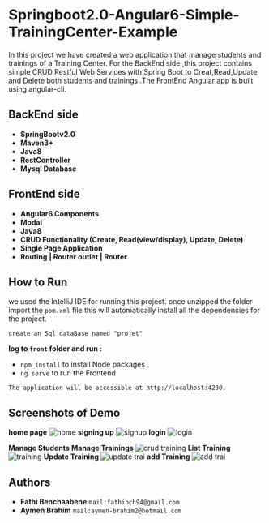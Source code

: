 # Springboot2.0-Angular6-Simple-TrainingCenter-Example
In this project we have created a web application that manage students and trainings of a Training Center.
For the BackEnd side ,this project contains simple CRUD Restful Web Services with Spring Boot to Creat,Read,Update and Delete
both students and trainings .The FrontEnd Angular app is built using angular-cli.
## BackEnd side
* **SpringBootv2.0**
* **Maven3+**
* **Java8**
* **RestController**
* **Mysql Database**
## FrontEnd side
* **Angular6 Components**
* **Modal**
* **Java8**
* **CRUD Functionality (Create, Read(view/display), Update, Delete)**
* **Single Page Application**
* **Routing | Router outlet | Router**
## How to Run
we used the IntelliJ IDE for running this project.
once unzipped the folder import the ``pom.xml`` file this will automatically install all the dependencies for the project.
```
create an Sql dataBase named "projet"
```
**log to ``front`` folder and run :**
* ``npm install`` to install Node packages
* ``ng serve`` to run the Frontend
```
The application will be accessible at http://localhost:4200.
```
## Screenshots of Demo
**home page**
![home](https://user-images.githubusercontent.com/40913019/47468509-987aa780-d7f3-11e8-84db-ea18eb14e330.PNG)
**signing up**
![signup](https://user-images.githubusercontent.com/40913019/47468519-a16b7900-d7f3-11e8-847e-30b59dbd069e.PNG)
**login**
![login](https://user-images.githubusercontent.com/40913019/47468517-a03a4c00-d7f3-11e8-988b-f240ca482382.PNG)

**Manage Students**
**Manage Trainings**
![crud training](https://user-images.githubusercontent.com/40913019/47468516-9e708880-d7f3-11e8-9e4c-970a8486dadc.PNG)
**List Training**
![training](https://user-images.githubusercontent.com/40913019/47468521-a3353c80-d7f3-11e8-8347-4704d242f08b.PNG)
**Update Training**
![update trai](https://user-images.githubusercontent.com/40913019/47468659-6b7ac480-d7f4-11e8-8452-7e6af7702119.PNG)
**add Training**
![add trai](https://user-images.githubusercontent.com/40913019/47468666-746b9600-d7f4-11e8-9d14-cbffb544d0bf.PNG)

## Authors
* **Fathi Benchaabene** ``mail:fathibch94@gmail.com``
* **Aymen Brahim** ``mail:aymen-brahim2@hotmail.com``
